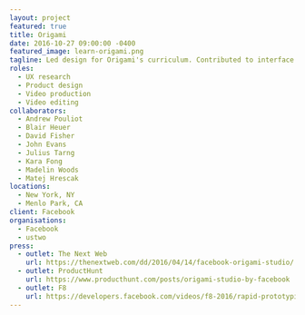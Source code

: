 ```yaml
---
layout: project
featured: true
title: Origami
date: 2016-10-27 09:00:00 -0400
featured_image: learn-origami.png
tagline: Led design for Origami's curriculum. Contributed to interface design and onboarding.
roles:
  - UX research
  - Product design
  - Video production
  - Video editing
collaborators:
  - Andrew Pouliot
  - Blair Heuer
  - David Fisher
  - John Evans
  - Julius Tarng
  - Kara Fong
  - Madelin Woods
  - Matej Hrescak
locations:
  - New York, NY
  - Menlo Park, CA
client: Facebook
organisations:
  - Facebook
  - ustwo
press:
  - outlet: The Next Web
    url: https://thenextweb.com/dd/2016/04/14/facebook-origami-studio/
  - outlet: ProductHunt
    url: https://www.producthunt.com/posts/origami-studio-by-facebook
  - outlet: F8
    url: https://developers.facebook.com/videos/f8-2016/rapid-prototyping-made-easy-with-origami-studio/
---
```

